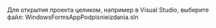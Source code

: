 Для открытия проекта целиком, например в Visual Studio, выберите файл: WindowsFormsAppPodpisnieizdania.sln
